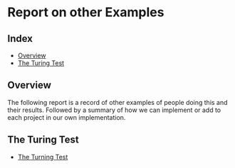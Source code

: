 # Report on other Examples

## Index

- [Overview](#overview)
- [The Turing Test](#the-turing-test)

## Overview

The following report is a record of other examples of people doing this and their results. Followed by a summary of how we can implement or add to each project in our own implementation.

## The Turing Test

- [The Turning Test](https://plato.stanford.edu/entries/turing-test/)



